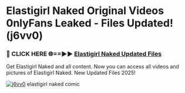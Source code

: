# Elastigirl Naked Original Videos 0nlyFans Leaked - Files Updated! (j6vv0)

<h3>🔴 CLICK HERE 🌐==►► <a href="https://tinyurl.com/yckcrads" rel="nofollow">Elastigirl Naked Updated Files</a></h3>

Get Elastigirl Naked and all content. Now you can access all videos and pictures of Elastigirl Naked. New Updated Files 2025!

[![j6vv0](https://i.imgur.com/hpKpOFt.gif)](https://tinyurl.com/yckcrads)
elastigirl naked comic